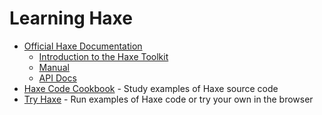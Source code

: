 # Learning Haxe

* [Official Haxe Documentation](http://haxe.org/documentation/introduction/)
  * [Introduction to the Haxe Toolkit](http://haxe.org/documentation/introduction/toolkit-introduction.html)
  * [Manual](http://haxe.org/manual/introduction.html)
  * [API Docs](http://haxe.org/api/)
* [Haxe Code Cookbook](http://code.haxe.org) - Study examples of Haxe source code
* [Try Haxe](https://try.haxe.org) - Run examples of Haxe code or try your own in the browser
